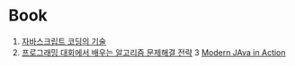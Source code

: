 # Book

1. [자바스크립트 코딩의 기술](https://github.com/ShinDohee/Study/blob/master/Book/javascript%20%EC%BD%94%EB%94%A9%EC%9D%98%20%EA%B8%B0%EC%88%A0/readme.md)
2. [프로그래밍 대회에서 배우는 알고리즘 문제해결 전략](https://github.com/ShinDohee/Study/blob/master/Book/%ED%94%84%EB%A1%9C%EA%B7%B8%EB%9E%98%EB%B0%8D%EB%8C%80%ED%9A%8C%EC%97%90%EC%84%9C%20%EB%B0%B0%EC%9A%B0%EB%8A%94%20%EC%95%8C%EA%B3%A0%EB%A6%AC%EC%A6%98%20%EB%AC%B8%EC%A0%9C%ED%95%B4%EA%B2%B0%EC%A0%84%EB%9E%B5/readme.md) 
3 [Modern JAva in Action](https://github.com/ShinDohee/Study/blob/master/Book/Modern%20Java%20In%20Action/readme.md)
